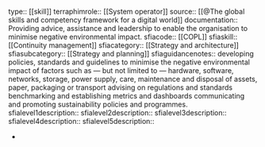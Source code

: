 type:: [[skill]]
terraphimrole:: [[System operator]]
source:: [[@The global skills and competency framework for a digital world]]
documentation:: Providing advice, assistance and leadership to enable the organisation to minimise negative environmental impact.
sfiacode:: [[COPL]]
sfiaskill:: [[Continuity management]]
sfiacategory:: [[Strategy and architecture]]
sfiasubcategory:: [[Strategy and planning]]
sfiaguidancenotes:: developing policies, standards and guidelines to minimise the negative environmental impact of factors such as — but not limited to — hardware, software, networks, storage, power supply, care, maintenance and disposal of assets, paper, packaging or transport advising on regulations and standards benchmarking and establishing metrics and dashboards communicating and promoting sustainability policies and programmes.
sfialevel1description::
sfialevel2description::
sfialevel3description::
sfialevel4description::
sfialevel5description::

-